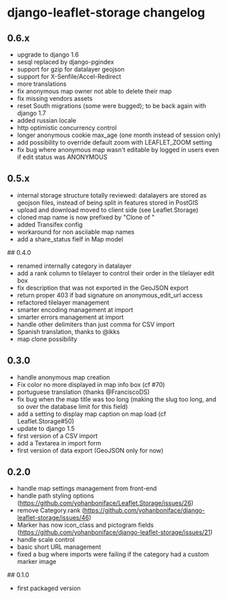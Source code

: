 # django-leaflet-storage changelog

## 0.6.x
- upgrade to django 1.6
- sesql replaced by django-pgindex
- support for gzip for datalayer geojson
- support for X-Senfile/Accel-Redirect
- more translations
- fix anonymous map owner not able to delete their map
- fix missing vendors assets
- reset South migrations (some were bugged); to be back again with django 1.7
- added russian locale
- http optimistic concurrency control
- longer anonymous cookie max_age (one month instead of session only)
- add possibility to override default zoom with LEAFLET_ZOOM setting
- fix bug where anonymous map wasn't editable by logged in users even if
  edit status was ANONYMOUS

## 0.5.x
- internal storage structure totally reviewed: datalayers are stored as geojson files,
  instead of being split in features stored in PostGIS
- upload and download moved to client side (see Leaflet.Storage)
- cloned map name is now prefixed by "Clone of "
- added Transifex config
- workaround for non asciiable map names
- add a share_status fielf in Map model


## 0.4.0
- renamed internally category in datalayer
- add a rank column to tilelayer to control their order in the tilelayer edit box
- fix description that was not exported in the GeoJSON export
- return proper 403 if bad signature on anonymous_edit_url access
- refactored tilelayer management
- smarter encoding management at import
- smarter errors management at import
- handle other delimiters than just comma for CSV import
- Spanish translation, thanks to @ikks
- map clone possibility

## 0.3.0
- handle anonymous map creation
- Fix color no more displayed in map info box (cf #70)
- portuguese translation (thanks @FranciscoDS)
- fix bug when the map title was too long (making the slug too long, and so over the
  database limit for this field)
- add a setting to display map caption on map load (cf Leaflet.Storage#50)
- update to django 1.5
- first version of a CSV import
- add a Textarea in import form
- first version of data export (GeoJSON only for now)

## 0.2.0

- handle map settings management from front-end
- handle path styling options (https://github.com/yohanboniface/Leaflet.Storage/issues/26)
- remove Category.rank (https://github.com/yohanboniface/django-leaflet-storage/issues/46)
- Marker has now icon_class and pictogram fields (https://github.com/yohanboniface/django-leaflet-storage/issues/21)
- handle scale control
- basic short URL management
- fixed a bug where imports were failing if the category had a custom marker image

## 0.1.0

- first packaged version
